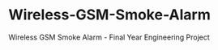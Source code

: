 Wireless-GSM-Smoke-Alarm
========================

Wireless GSM Smoke Alarm - Final Year Engineering Project

